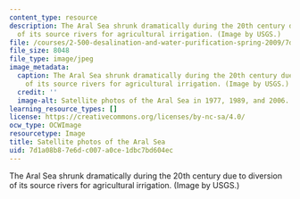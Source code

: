 ```yaml
---
content_type: resource
description: The Aral Sea shrunk dramatically during the 20th century due to diversion
  of its source rivers for agricultural irrigation. (Image by USGS.)
file: /courses/2-500-desalination-and-water-purification-spring-2009/7d1a08b87e6dc007a0ce1dbc7bd604ec_2-500s09-th.jpg
file_size: 8048
file_type: image/jpeg
image_metadata:
  caption: The Aral Sea shrunk dramatically during the 20th century due to diversion
    of its source rivers for agricultural irrigation. (Image by USGS.)
  credit: ''
  image-alt: Satellite photos of the Aral Sea in 1977, 1989, and 2006.
learning_resource_types: []
license: https://creativecommons.org/licenses/by-nc-sa/4.0/
ocw_type: OCWImage
resourcetype: Image
title: Satellite photos of the Aral Sea
uid: 7d1a08b8-7e6d-c007-a0ce-1dbc7bd604ec
---
```

The Aral Sea shrunk dramatically during the 20th century due to diversion of its source rivers for agricultural irrigation. (Image by USGS.)